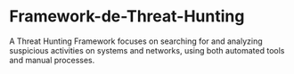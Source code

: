 # Framework-de-Threat-Hunting
A Threat Hunting Framework focuses on searching for and analyzing suspicious activities on systems and networks, using both automated tools and manual processes.
